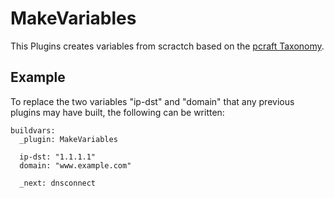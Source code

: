 
MakeVariables
=============

This Plugins creates variables from scractch based on the [pcraft Taxonomy][taxonomy].

Example
-------

To replace the two variables "ip-dst" and "domain" that any previous plugins may have
built, the following can be written:

```
buildvars:
  _plugin: MakeVariables

  ip-dst: "1.1.1.1"
  domain: "www.example.com"

  _next: dnsconnect
```

[taxonomy]:taxonomy.md

